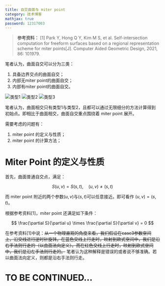 ```yaml
---
title: 自交曲面与 miter point
category: 技术博客
mathjax: true
password: 12317003
---
```


>**参考资料：**
>[1] Park Y, Hong Q Y, Kim M S, et al. Self-intersection computation for freeform surfaces based on a regional representation scheme for miter points[J]. Computer Aided Geometric Design, 2021, 86: 101979.

笔者认为，曲面自交可以分为三类：

1. 具备边界交点的曲面自交；
2. 内部无miter point的曲面自交；
3. 内部有miter point的曲面自交。

![类型1](images/20240407_surfSelfIntMiterPoint/case1.png)
![类型2](images/20240407_surfSelfIntMiterPoint/case2.png)
![类型3](images/20240407_surfSelfIntMiterPoint/case3.png)

笔者认为，曲面相交只有类型1与类型2，且都可以通过无限细分的方法计算得到初始点。即相比于曲面相交，曲面自交重点围绕着 miter point 展开。

需要考虑的问题有：

1. miter point 的定义与性质；
2. miter point 的计算方法；

# Miter Point 的定义与性质

首先，曲面普通自交点，满足：

$$
S(u,v) = S(s,t), \quad (u,v) \neq (s,t)
$$

而 miter point 附近的两个参数$(u,v)$与$(s,t)$可以任意接近。即可看作 $(u,v) = (s,t)$。

根据参考资料[1]，miter point 还满足如下条件：

$$
\frac{\partial S}{\partial u} \times \frac{\partial S}{\partial v} = 0
$$

在参考资料[1]中说：~~从一个物理直观的角度来看，我们假设在case3参数空间上，沿交线进行逆时针旋转。在蓝色交线上行走时，映射到欧式空间中，我们是沿右手法则行走的（以曲面法向定义）。而在红色交线上行走时，映射到欧式空间中，我们是沿左手法则行走的。~~ 笔者认为这种解释是错误的或者说不够准确。若以曲面法向定义，则都是沿右手法则行走。


# **TO BE CONTINUED...**